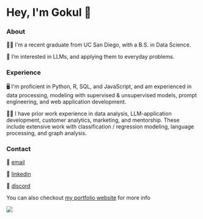 # Hey, I'm Gokul :wave:

### About

🧑‍🎓 I'm a recent graduate from UC San Diego, with a B.S. in Data Science. 

🧠 I’m interested in LLMs, and applying them to everyday problems.  

### Experience 

🖥️  I'm proficient in Python, R, SQL, and JavaScript, and am experienced in data processing, modeling with supervised & unsupervised models, prompt engineering, and web application development. 

👨‍🔬 I have prior work experience in data analysis, LLM-application development, customer analytics, marketing, and mentorship. These include extensive work with classification / regression modeling, language processing, and graph analysis. 

### Contact

📧 [email](mailto:gokulprasad125@gmail.com)

👔 [linkedin](https://www.linkedin.com/in/gokul-prasad/)

💬 [discord](https://www.discordapp.com/users/156196603458355202)

You can also checkout [my portfolio website](https://gokulprasad.dev) for more info 

![](https://komarev.com/ghpvc/?username=gprasad125&style=flat)
